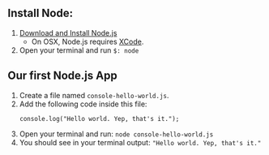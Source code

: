 

## Install Node:
1. [Download and Install Node.js](http://nodejs.org/dist/v0.10.28/node-v0.10.28.pkg/ "Download and install node.js")
	- On OSX, Node.js requires [XCode](https://developer.apple.com/xcode/downloads/ "XCode download page").
2. Open your terminal and run ``` $: node ```



## Our first Node.js App
1. Create a file named ``` console-hello-world.js ```.
2. Add the following code inside this file:
    ```
    console.log("Hello world. Yep, that's it.");
    ```
3. Open your terminal and run: ``` node console-hello-world.js ```
4. You should see in your terminal output: ``` "Hello world. Yep, that's it." ```

